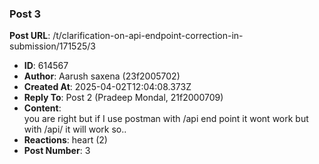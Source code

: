 ### Post 3
**Post URL**: /t/clarification-on-api-endpoint-correction-in-submission/171525/3
- **ID**: 614567
- **Author**: Aarush saxena  (23f2005702)
- **Created At**: 2025-04-02T12:04:08.373Z
- **Reply To**: Post 2 (Pradeep Mondal, 21f2000709)
- **Content**:  
  you are right but if I use postman with /api end point it wont work but with /api/ it will work so..
- **Reactions**: heart (2)
- **Post Number**: 3

